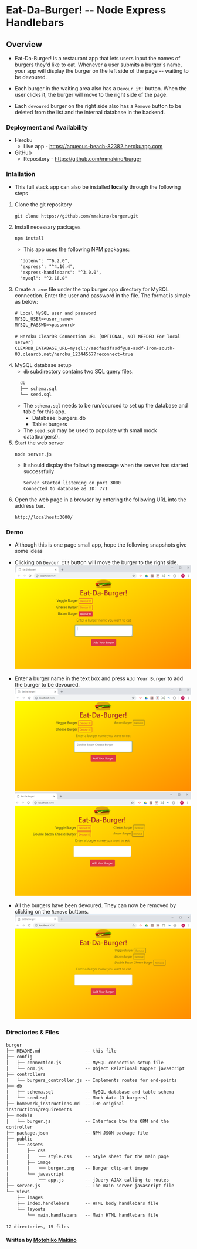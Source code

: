# Eat-Da-Burger! -- Node Express Handlebars

## Overview

* Eat-Da-Burger! is a restaurant app that lets users input the names of burgers they'd like to eat. Whenever a user submits a burger's name, your app will display the burger on the left side of the page -- waiting to be devoured.

* Each burger in the waiting area also has a `Devour it!` button. When the user clicks it, the burger will move to the right side of the page.

* Each `devoured` burger on the right side also has a `Remove` button to be deleted from the list and the internal database in the backend.

### Deployment and Availability

* Heroku
  * Live app - https://aqueous-beach-82382.herokuapp.com
* GitHub
  * Repository - https://github.com/mmakino/burger

### Intallation

* This full stack app can also be installed __locally__ through the following steps 

1. Clone the git repository
    ```
    git clone https://github.com/mmakino/burger.git
    ```
1. Install necessary packages
    ```
    npm install
    ```
    * This app uses the following NPM packages:
    ```
      "dotenv": "^6.2.0",
      "express": "^4.16.4",
      "express-handlebars": "^3.0.0",
      "mysql": "^2.16.0"
    ```
1. Create a `.env` file under the top burger app directory for MySQL connection. Enter the user and password in the file. The format is simple as below:
    ```
    # Local MySQL user and password
    MYSQL_USER=<user_name>
    MYSQL_PASSWD=<password>
    
    # Heroku ClearDB Connection URL [OPTIONAL, NOT NEEDED For local server]
    CLEARDB_DATABASE_URL=mysql://asdfasdfasdf@us-asdf-iron-south-03.cleardb.net/heroku_12344567?reconnect=true
    ```
1. MySQL database setup
    * `db` subdirectory contains two SQL query files.
    ```
      db
      ├── schema.sql
      └── seed.sql
    ```
    * The `schema.sql` needs to be run/sourced to set up the database and table for this app.
        * Database: burgers_db
        * Table: burgers
    * The `seed.sql` may be used to populate with small mock data(burgers!).
1. Start the web server
    ```
    node server.js
    ```
    * It should display the following message when the server has started successfully
      ```
      Server started listening on port 3000
      Connected to database as ID: 771
      ```
1. Open the web page in a browser by entering the following URL into the address bar.
    ```
    http://localhost:3000/
    ```

### Demo
* Although this is one page small app, hope the following snapshots give some ideas

* Clicking on `Devour It!` button will move the burger to the right side.
    ![Demo Image home](public/assets/image/demo-1.png)
* Enter a burger name in the text box and press `Add Your Burger` to add the burger to be devoured. 
    ![Demo Image home](public/assets/image/demo-2.png)
    ![Demo Image home](public/assets/image/demo-3.png)
* All the burgers have been devoured. They can now be removed by clicking on the `Remove` buttons.
    ![Demo Image home](public/assets/image/demo-4.png)
    
### Directories & Files
```
burger
├── README.md                 -- this file
├── config
│   ├── connection.js         -- MySQL connection setup file
│   └── orm.js                -- Object Relational Mapper javascript
├── controllers
│   └── burgers_controller.js -- Implements routes for end-points
├── db
│   ├── schema.sql            -- MySQL database and table schema
│   └── seed.sql              -- Mock data (3 burgers)
├── homework_instructions.md  -- THe original instructions/requirements
├── models
│   └── burger.js             -- Interface btw the ORM and the controller
├── package.json              -- NPM JSON package file
├── public
│   └── assets
│       ├── css
│       │   └── style.css     -- Style sheet for the main page
│       ├── image
│       │   └── burger.png    -- Burger clip-art image
│       └── javascript
│           └── app.js        -- jQuery AJAX calling to routes
├── server.js                 -- The main server javascript file
└── views
    ├── images
    ├── index.handlebars      -- HTML body handlebars file
    └── layouts
        └── main.handlebars   -- Main HTML handlebars file

12 directories, 15 files
```

#### Written by [Motohiko Makino](https://mmakino.github.io/)

